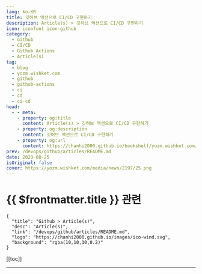 ```yaml
---
lang: ko-KR
title: 깃허브 액션으로 CI/CD 구현하기
description: Article(s) > 깃허브 액션으로 CI/CD 구현하기
icon: iconfont icon-github
category: 
  - Github
  - CI/CD
  - Github Actions
  - Article(s)
tag: 
  - blog
  - yozm.wishket.com
  - github
  - github-actions
  - ci
  - cd
  - ci-cd
head:
  - - meta:
    - property: og:title
      content: Article(s) > 깃허브 액션으로 CI/CD 구현하기
    - property: og:description
      content: 깃허브 액션으로 CI/CD 구현하기
    - property: og:url
      content: https://chanhi2000.github.io/bookshelf/yozm.wishket.com/2197.html
prev: /devops/github/articles/README.md
date: 2023-08-25
isOriginal: false
cover: https://yozm.wishket.com/media/news/2197/25.png
---
```


# {{ $frontmatter.title }} 관련

```component VPCard
{
  "title": "Github > Article(s)",
  "desc": "Article(s)",
  "link": "/devops/github/articles/README.md",
  "logo": "https://chanhi2000.github.io/images/ico-wind.svg",
  "background": "rgba(10,10,10,0.2)"
}
```

[[toc]]

---

<SiteInfo
  name="깃허브 액션으로 CI/CD 구현하기 | 요즘IT"
  desc="CI/CD가 뭐냐고요? 쉽게 말해 개발자가 개발을 마친 후 애플리케이션을 빌드하고, 테스트하고, 원격 저장소에 코드를 업데이트하고, 이를 배포하는 등의 전 과정을 자동화하는 과정을 말합니다. 대부분의 실무 환경에서는 CI/CD를 진행하죠. 본문에서는 깃허브 액션 스크립트를 작성하여 CI/CD를 구현하고, 정상적으로 작동하는지 확인해 보겠습니다."
  url="https://yozm.wishket.com/magazine/detail/2197/"
  logo="https://yozm.wishket.com/static/renewal/img/global/gnb_yozmit.svg"
  preview="https://yozm.wishket.com/media/news/2197/25.png"/>

<!-- TODO: 작성 -->

